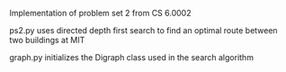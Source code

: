 Implementation of problem set 2 from CS 6.0002

ps2.py uses directed depth first search to find an optimal route between two buildings at MIT

graph.py initializes the Digraph class used in the search algorithm
